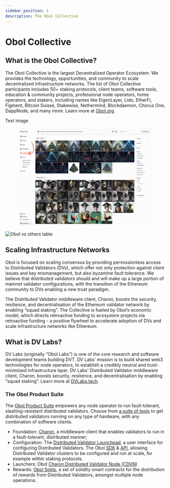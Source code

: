 ```yaml
---
sidebar_position: 1
description: The Obol Collective
---
```


# Obol Collective

## What is the Obol Collective?

The Obol Collective is the largest Decentralized Operator Ecosystem. We provides the technology, opportunities, and community to scale decentralized infrastructure networks. The list of Obol Collective participants includes 50+ staking protocols, client teams, software tools, education & community projects, professional node operators, home operators, and stakers, including names like EigenLayer, Lido, EtherFi, Figment, Bitcoin Suisse, Stakewise, Nethermind, Blockdaemon, Chorus One, DappNode, and many more. Learn more at [Obol.org](https://obol.org).

Test image&#x20;

<figure><img src="../../.gitbook/assets/Screenshot 2025-02-05 at 13.09.07.png" alt=""><figcaption></figcaption></figure>

![Obol vs others table](../../img/DecentralizedOperatorEcosystem.png)

## Scaling Infrastructure Networks

Obol is focused on scaling consensus by providing permissionless access to Distributed Validators (DVs), which offer not only protection against client issues and key mismanagement, but also byzantine fault tolerance. We believe that distributed validators should and will make up a large portion of mainnet validator configurations, with the transition of the Ethereum community to DVs enabling a new trust paradigm.

The Distributed Validator middleware client, Charon, boosts the security, resilience, and decentralisation of the Ethereum validator network by enabling “squad staking”. The Collective is fueled by Obol’s economic model, which directs retroactive funding to ecosystem projects via retroactive funding - a positive flywheel to accelerate adoption of DVs and scale infrastructure networks like Ethereum.

## What is DV Labs?​

DV Labs (originally “Obol Labs”) is one of the core research and software development teams building DVT. DV Labs’ mission is to build shared web3 technologies for node operators, to establish a credibly neutral and trust-minimised infrastructure layer. DV Labs’ Distributed Validator middleware client, Charon, boosts security, resilience, and decentralisation by enabling “squad staking”. Learn more at [DVLabs.tech](https://dvlabs.tech).

### The Obol Product Suite

The [Obol Product Suite](https://obol.org/product-suite) empowers any node operator to run fault-tolerant, slashing-resistant distributed validators. Choose from [a suite of tools](../futher-reading/resources.md) to get distributed validators running on any type of hardware, with any combination of software clients.

* Foundation: [Charon](../charon/intro.md), a middleware client that enables validators to run in a fault-tolerant, distributed manner;
* Configuration: The [Distributed Validator Launchpad](launchpad.md), a user interface for configuring Distributed Validators. The Obol [SDK](../../sdk/index.md) & [API](https://docs.obol.org/api), allowing Distributed Validator clusters to be configured and run at scale, for example within staking protocols.
* Launchers: Obol [Charon Distributed Validator Node (CDVN)](../../run/start/quickstart_group.mdx)
* Rewards: [Obol Splits](obol-splits.mdx), a set of solidity smart contracts for the distribution of rewards from Distributed Validators, amongst multiple node operations.
